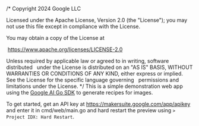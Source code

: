 /*
  Copyright 2024 Google LLC
  
  Licensed under the Apache License, Version 2.0 (the "License");
  you may not use this file except in compliance with the License.  
  
  You may obtain a copy of the License at
  
   https://www.apache.org/licenses/LICENSE-2.0
  
  Unless required by applicable law or agreed to in writing, software
  distributed  
  under the License is distributed on an "AS IS" BASIS,
  WITHOUT WARRANTIES OR CONDITIONS OF ANY KIND, either express or implied.
  See the License for the specific language governing  
  permissions and
  limitations under the License.
*/
This is a simple demonstration web app using the [Google AI Go SDK](https://github.com/google/generative-ai-go) to generate recipes for images.

To get started, get an API key at https://makersuite.google.com/app/apikey and enter it in cmd/web/main.go and hard restart the preview using `> Project IDX: Hard Restart`.
